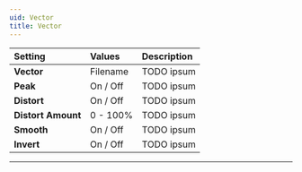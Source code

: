 ```yaml
---
uid: Vector
title: Vector
---
```


| Setting            | Values      | Description |
| :----------------- | :---------- | :---------- |
| **Vector**         | Filename    | TODO ipsum |
| **Peak**           | On / Off    | TODO ipsum |
| **Distort**        | On / Off    | TODO ipsum |
| **Distort Amount** | 0 - 100% | TODO ipsum |
| **Smooth**         | On / Off    | TODO ipsum |
| **Invert**         | On / Off    | TODO ipsum |

***

<!--examples-->